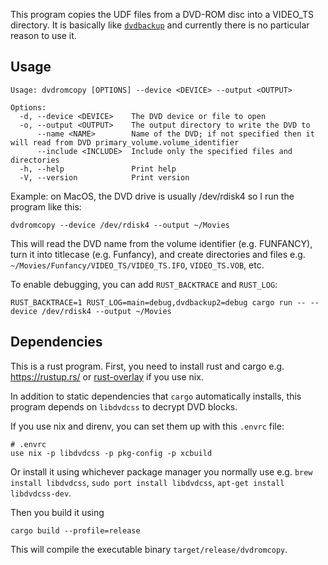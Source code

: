 This program copies the UDF files from a DVD-ROM disc into a VIDEO_TS directory.
It is basically like [`dvdbackup`](https://dvdbackup.sourceforge.net/)
and currently there is no particular reason to use it.

## Usage

```
Usage: dvdromcopy [OPTIONS] --device <DEVICE> --output <OUTPUT>

Options:
  -d, --device <DEVICE>    The DVD device or file to open
  -o, --output <OUTPUT>    The output directory to write the DVD to
      --name <NAME>        Name of the DVD; if not specified then it will read from DVD primary_volume.volume_identifier
      --include <INCLUDE>  Include only the specified files and directories
  -h, --help               Print help
  -V, --version            Print version
```

Example: on MacOS, the DVD drive is usually /dev/rdisk4 so I run the program like this:

```
dvdromcopy --device /dev/rdisk4 --output ~/Movies
```

This will read the DVD name from the volume identifier (e.g. FUNFANCY),
turn it into titlecase (e.g. Funfancy), and create directories and files
e.g. `~/Movies/Funfancy/VIDEO_TS/VIDEO_TS.IFO`, `VIDEO_TS.VOB`, etc.

To enable debugging, you can add `RUST_BACKTRACE` and `RUST_LOG`:

```
RUST_BACKTRACE=1 RUST_LOG=main=debug,dvdbackup2=debug cargo run -- --device /dev/rdisk4 --output ~/Movies
```

## Dependencies

This is a rust program. First, you need to install rust and cargo
e.g. https://rustup.rs/ or [rust-overlay](https://github.com/oxalica/rust-overlay)
if you use nix.

In addition to static dependencies that `cargo` automatically installs,
this program depends on `libdvdcss` to decrypt DVD blocks.

If you use nix and direnv, you can set them up with this `.envrc` file:

```
# .envrc
use nix -p libdvdcss -p pkg-config -p xcbuild
```

Or install it using whichever package manager you normally use
e.g. `brew install libdvdcss`, `sudo port install libdvdcss`,
`apt-get install libdvdcss-dev`.

Then you build it using

```
cargo build --profile=release
```

This will compile the executable binary `target/release/dvdromcopy`.